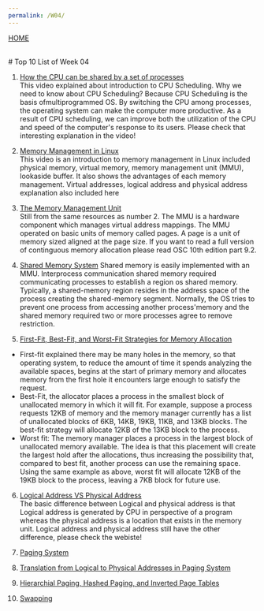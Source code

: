 ```yaml
---
permalink: /W04/
---
```

[HOME](../)

<br>
# Top 10 List of Week 04

1. [How the CPU can be shared by a set of processes](https://youtu.be/EWkQl0n0w5M)<br>
This video explained about introduction to CPU Scheduling. Why we need to know about CPU Scheduling? 
Because CPU Scheduling is the basis ofmultiprogrammed OS. By switching the CPU among processes, 
the operating system can make the computer more productive. As a result of CPU scheduling, 
we can improve both the utilization of the CPU and speed of the computer's response to its users. 
Please check that interesting explanation in the video!

2. [Memory Management in Linux](https://youtu.be/7aONIVSXiJ8)<br>
This video is an introduction to memory management in Linux included physical memory,
virtual memory, memory management unit (MMU), lookaside buffer. It also shows the advantages of 
each memory management. Virtual addresses, logical address and physical address explanation also included here

3. [The Memory Management Unit](https://youtu.be/7aONIVSXiJ8)<br>
Still from the same resources as number 2. The MMU is a hardware component which manages virtual
address mappings. The MMU operated on basic units of memory called pages. A page is a unit of memory
sized aligned at the page size. If you want to read a full version of continguous memory allocation please
read OSC 10th edition part 9.2.

4. [Shared Memory System](https://youtu.be/uHtzOFwgD74)
Shared memory is easily implemented with an MMU. Interprocess communication shared memory required communicating
processes to establish a region os shared memory. Typically, a shared-memory region resides in the address
space of the process creating the shared-memory segment. Normally, the OS tries to prevent one process
from accessing another process'memory and the shared memory required two or more processes agree to remove
restriction.

5. [First-Fit, Best-Fit, and Worst-Fit Strategies for Memory Allocation](https://courses.cs.vt.edu/csonline/OS/Lessons/MemoryAllocation/index.html)<br>
* First-fit explained there may be many holes in the memory, so that operating system, to reduce 
the amount of time it spends analyzing the available spaces, begins at the start of primary memory 
and allocates memory from the first hole it encounters large enough to satisfy the request. 
* Best-Fit, the allocator places a process in the smallest block of unallocated memory in which it will fit.
For example, suppose a process requests 12KB of memory and the memory manager currently has a list of unallocated 
blocks of 6KB, 14KB, 19KB, 11KB, and 13KB blocks. The best-fit strategy will allocate 12KB of the 13KB block to the process.
* Worst fit: The memory manager places a process in the largest block of unallocated memory available. The idea is 
that this placement will create the largest hold after the allocations, thus increasing the possibility that, 
compared to best fit, another process can use the remaining space. Using the same example as above, 
worst fit will allocate 12KB of the 19KB block to the process, leaving a 7KB block for future use.

6. [Logical Address VS Physical Address](https://www.geeksforgeeks.org/logical-and-physical-address-in-operating-system/)<br>
The basic difference between Logical and physical address is that Logical address is generated by CPU in 
perspective of a program whereas the physical address is a location that exists in the memory unit.
Logical address and physical address still have the other difference, please check the webiste!

7. [Paging System](https://en.wikipedia.org/wiki/6)<br>

8. [Translation from Logical to Physical Addresses in Paging System](https://en.wikipedia.org/wiki/7)<br>

9. [Hierarchial Paging, Hashed Paging, and Inverted Page Tables](https://en.wikipedia.org/wiki/8)<br>

10. [Swapping](https://en.wikipedia.org/wiki/10)<br>
